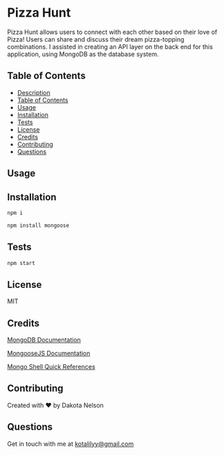 # Pizza Hunt


Pizza Hunt allows users to connect with each other based on their love of Pizza! Users can share and discuss their dream pizza-topping combinations. I assisted in creating an API layer on the back end for this application, using MongoDB as the database system.


## Table of Contents

  - [Description](#description)
  - [Table of Contents](#table-of-contents)
  - [Usage](#usage)
  - [Installation](#installation)
  - [Tests](#tests)
  - [License](#license)
  - [Credits](#credits)
  - [Contributing](#contributing)
  - [Questions](#questions)

## Usage

## Installation

```bash
npm i
```

```bash
npm install mongoose
```

## Tests

```bash
npm start
```

## License

MIT

## Credits

[MongoDB Documentation](https://www.mongodb.com/)

[MongooseJS Documentation](https://mongoosejs.com/)

[Mongo Shell Quick References](https://docs.mongodb.com/manual/reference/mongo-shell/)

## Contributing 

Created with ❤️ by Dakota Nelson

## Questions

Get in touch with me at kotalilyy@gmail.com 







